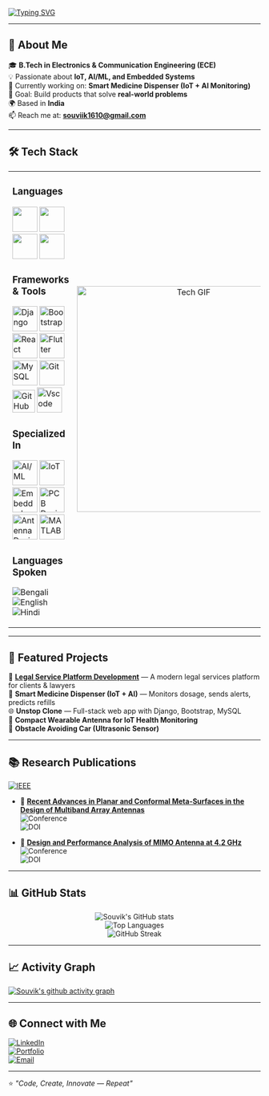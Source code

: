 <!-- Typing animation banner -->
[![Typing SVG](https://readme-typing-svg.herokuapp.com?font=Fira+Code&size=24&pause=1000&color=00F7FF&center=true&vCenter=true&width=800&lines=Hi+there%2C+I'm+Souvik+Sikder+%F0%9F%91%8B;Electronics+%26+Communication+Engineer;IoT+%7C+AI%2FML+Enthusiast;Full+Stack+Developer;Tech+Innovator)](https://git.io/typing-svg)

---

## 🚀 About Me  

🎓 **B.Tech in Electronics & Communication Engineering (ECE)**  
💡 Passionate about **IoT, AI/ML, and Embedded Systems**  
🔭 Currently working on: **Smart Medicine Dispenser (IoT + AI Monitoring)**  
🎯 Goal: Build products that solve **real-world problems**  
🌍 Based in **India**  
📫 Reach me at: **souviik1610@gmail.com**  

---

## 🛠 Tech Stack  

<table>
<tr>
<td>

### **Languages**
<img src="https://cdn.jsdelivr.net/gh/devicons/devicon/icons/python/python-original.svg" width="50" height="50"/>  
<img src="https://cdn.jsdelivr.net/gh/devicons/devicon/icons/javascript/javascript-original.svg" width="50" height="50"/>  
<img src="https://cdn.jsdelivr.net/gh/devicons/devicon/icons/html5/html5-original.svg" width="50" height="50"/>  
<img src="https://cdn.jsdelivr.net/gh/devicons/devicon/icons/css3/css3-original.svg" width="50" height="50"/>  

### **Frameworks & Tools**
<img src="https://cdn.jsdelivr.net/gh/devicons/devicon/icons/django/django-plain.svg" width="50" height="50" title="Django"/>  
<img src="https://cdn.jsdelivr.net/gh/devicons/devicon/icons/bootstrap/bootstrap-original.svg" width="50" height="50" title="Bootstrap"/>  
<img src="https://cdn.jsdelivr.net/gh/devicons/devicon/icons/react/react-original.svg" width="50" height="50" title="React"/>  
<img src="https://cdn.jsdelivr.net/gh/devicons/devicon/icons/flutter/flutter-original.svg" width="50" height="50" title="Flutter"/>  
<img src="https://cdn.jsdelivr.net/gh/devicons/devicon/icons/mysql/mysql-original.svg" width="50" height="50" title="MySQL"/>  
<img src="https://cdn.jsdelivr.net/gh/devicons/devicon/icons/git/git-original.svg" width="50" height="50" title="Git"/>
<img src="https://cdn-icons-png.flaticon.com/512/25/25231.png" width="45" height="45" title="GitHub"/>
<img src="https://cdn.jsdelivr.net/gh/devicons/devicon/icons/vscode/vscode-original.svg" width="50" height="50" title="Vscode"/>  

### **Specialized In**  
<img src="https://cdn-icons-png.flaticon.com/512/2103/2103633.png" width="50" height="50" title="AI/ML"/>  
<img src="https://cdn-icons-png.flaticon.com/512/10355/10355707.png" width="50" height="50" title="IoT"/>
<img src="https://cdn-icons-png.flaticon.com/512/17335/17335818.png" width="50" height="50" title="Embedded Systems"/>
<img src="https://cdn-icons-png.flaticon.com/512/7884/7884346.png" width="50" height="50" title="PCB Design"/>
<img src="https://cdn-icons-png.flaticon.com/512/761/761074.png" width="50" height="50" title="Antenna Design"/>
<img src="https://upload.wikimedia.org/wikipedia/commons/2/21/Matlab_Logo.png" width="50" height="50" title="MATLAB"/>

### **Languages Spoken**
![Bengali](https://img.shields.io/badge/Bengali-FF9933?style=for-the-badge)  
![English](https://img.shields.io/badge/English-007ACC?style=for-the-badge)  
![Hindi](https://img.shields.io/badge/Hindi-FF5733?style=for-the-badge)  

</td>
<td align="center">
<img src="https://media.giphy.com/media/qgQUggAC3Pfv687qPC/giphy.gif" width="450" alt="Tech GIF">
</td>
</tr>
</table>


---

## 📌 Featured Projects  
💼 **[Legal Service Platform Development](https://lexesh-associates-co.netlify.app/)** — A modern legal services platform for clients & lawyers  
💊 **Smart Medicine Dispenser (IoT + AI)** — Monitors dosage, sends alerts, predicts refills  
🌐 **Unstop Clone** — Full-stack web app with Django, Bootstrap, MySQL  
📡 **Compact Wearable Antenna for IoT Health Monitoring**  
🚗 **Obstacle Avoiding Car (Ultrasonic Sensor)**  

---

## 📚 Research Publications  

[![IEEE](https://img.shields.io/badge/IEEE-Publication-blue?style=for-the-badge&logo=ieee)](https://ieeexplore.ieee.org)  

- 📄 **[Recent Advances in Planar and Conformal Meta-Surfaces in the Design of Multiband Array Antennas](https://ieeexplore.ieee.org/document/10423473)**  
  ![Conference](https://img.shields.io/badge/Conference-IEEE%20Xplore-green?style=flat-square)  
  ![DOI](https://img.shields.io/badge/DOI-10.1109%2FICCMC61276.2024.10423473-red?style=flat-square)  

- 📄 **[Design and Performance Analysis of MIMO Antenna at 4.2 GHz](https://ieeexplore.ieee.org/document/10423473)**  
  ![Conference](https://img.shields.io/badge/Conference-IEEE%20Xplore-green?style=flat-square)  
  ![DOI](https://img.shields.io/badge/DOI-10.1109%2FICCMC61276.2024.10423473-red?style=flat-square)  

---

## 📊 GitHub Stats  
<div align="center">
  
![Souvik's GitHub stats](https://github-readme-stats.vercel.app/api?username=Souvik1610&show_icons=true&theme=tokyonight)  
![Top Languages](https://github-readme-stats.vercel.app/api/top-langs/?username=Souvik1610&layout=compact&theme=tokyonight)  
![GitHub Streak](https://streak-stats.demolab.com?user=Souvik1610&theme=tokyonight)  

</div>

---

## 📈 Activity Graph  
[![Souvik's github activity graph](https://github-readme-activity-graph.vercel.app/graph?username=Souvik1610&theme=tokyo-night)](https://github.com/Souvik1610)

---

## 🌐 Connect with Me  
[![LinkedIn](https://img.shields.io/badge/LinkedIn-blue?style=for-the-badge&logo=linkedin)](https://www.linkedin.com/in/souvik-sikder-5ba82b193)  
[![Portfolio](https://img.shields.io/badge/Portfolio-black?style=for-the-badge&logo=githubpages)](https://your-portfolio-link.com)  
[![Email](https://img.shields.io/badge/Email-red?style=for-the-badge&logo=gmail&logoColor=white)](mailto:souviik1610@gmail.com)  

---

⭐ *"Code, Create, Innovate — Repeat"* 
